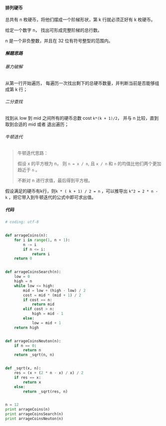 #### 排列硬币

总共有 n 枚硬币，将他们摆成一个阶梯形状，第 k 行就必须正好有 k 枚硬币。

给定一个数字 n， 找出可形成完整阶梯的总行数。

n 是一个非负整数，并且在 32 位有符号整型的范围内。



##### 解题思路

###### 暴力破解

从第一行开始遍历， 每遍历一次找出剩下的总硬币数量，并判断当前是否能够组成第 k 行；



###### 二分查找

找到从 low 到 mid 之间所有的硬币总数 cost  `k*(k + 1)/2`， 并与 n 比较，直到取到合适的 mid 或者 退出遍历；



###### 牛顿迭代

> 牛顿迭代思路：
>
> 假设 x 的平方根为 n， 则 `n = x / n`,  且 `x / n`  和 `n` 的均值比他们两个更加趋近于 `n` 。
>
> 不断对 n 进行求值，最后得到平方根。

假设满足的硬币有k行，则`k * ( k + 1) / 2 = n`  ，可以推导出  `k^2 = 2 * n - k` ，把它带入到牛顿迭代的公式中即可求出值。



##### 代码

```python
# coding: utf-8


def arrageCoins(n):
    for i in range(1, n + 1):
        n -= i
        if n <= i:
            return i
    return 0


def arrageCoinsSearch(n):
    low = 0
    high = n
    while low <= high:
        mid = low + (high - low) / 2
        cost = mid * (mid + 1) / 2
        if cost == n:
            return mid
        elif cost > n:
            high = mid - 1
        else:
            low = mid + 1
    return high


def arrageCoinsNeuton(n):
    if n == 0:
        return n
    return _sqrt(n, n)


def _sqrt(x, n):
    res = (x + (2 * n - x) / x) / 2
    if res == x:
        return x
    else:
        return _sqrt(res, n)


n = 12
print arrageCoins(n)
print arrageCoinsSearch(n)
print arrageCoinsNeuton(n)

```

